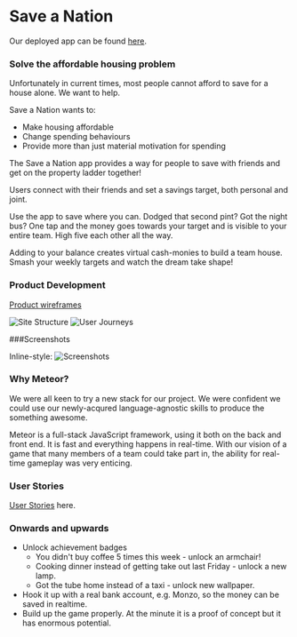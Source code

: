 # Save a Nation

Our deployed app can be found [here](http://saveanation.herokuapp.com]).

### Solve the affordable housing problem

Unfortunately in current times, most people cannot afford to save for a house alone. We want to help.

Save a Nation wants to:
* Make housing affordable
* Change spending behaviours
* Provide more than just material motivation for spending

The Save a Nation app provides a way for people to save with friends and get on the property ladder together!

Users connect with their friends and set a savings target, both personal and joint.

Use the app to save where you can. Dodged that second pint? Got the night bus? One tap and the money goes towards your target and is visible to your entire team. High five each other all the way.

Adding to your balance creates virtual cash-monies to build a team house. Smash your weekly targets and watch the dream take shape!

### Product Development

[Product wireframes](https://www.draw.io/?state=%7B%22ids%22:%5B%220B2Jnx_hGC3G3Z3dYMWhTU0JZTGM%22%5D,%22action%22:%22open%22,%22userId%22:%22{userId}%22%7D#G0B2Jnx_hGC3G3Z3dYMWhTU0JZTGM)

![Site Structure](http://i66.tinypic.com/2vkys1k.png)
![User Journeys](http://i66.tinypic.com/23vcoyg.png)

###Screenshots

Inline-style:
![Screenshots](http://imgur.com/gallery/O9OPh)

### Why Meteor?

We were all keen to try a new stack for our project. We were confident we could use our newly-acqured language-agnostic skills to produce the something awesome.

Meteor is a full-stack JavaScript framework, using it both on the back and front end. It is fast and everything happens in real-time. With our vision of a game that many members of a team could take part in, the ability for real-time gameplay was very enticing.

### User Stories

[User Stories](https://docs.google.com/spreadsheets/d/1qfRwxSRTrtMqK-Hjg0APWcYQBQk501w4OkABDakEQMY/edit#gid=0) here.

### Onwards and upwards
* Unlock achievement badges
  * You didn't buy coffee 5 times this week - unlock an armchair!
  * Cooking dinner instead of getting take out last Friday - unlock a new lamp.
  * Got the tube home instead of a taxi - unlock new wallpaper.
* Hook it up with a real bank account, e.g. Monzo, so the money can be saved in realtime.
* Build up the game properly. At the minute it is a proof of concept but it has enormous potential.
